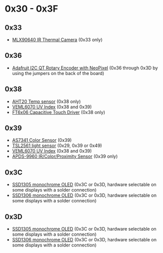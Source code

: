 # 0x30 - 0x3F
## 0x33

- [MLX90640 IR Thermal Camera](https://adafruit.com/product/4407) (0x33 only)

## 0x36

- [Adafruit I2C QT Rotary Encoder with NeoPixel](https://www.adafruit.com/product/4991) (0x36 through 0x3D by using the jumpers on the back of the board)

## 0x38

- [AHT20 Temp sensor](https://www.adafruit.com/product/4566) (0x38 only)
- [VEML6070 UV Index](https://www.adafruit.com/product/2899) (0x38 and 0x39)
- [FT6x06 Capacitive Touch Driver](https://www.adafruit.com/product/1947) (0x38 only)

## 0x39

- [AS7341 Color Sensor](https://www.adafruit.com/product/4698) (0x39)
- [TSL2561 light sensor](https://www.adafruit.com/product/439) (0x29, 0x39 or 0x49)
- [VEML6070 UV Index](https://www.adafruit.com/product/2899) (0x38 and 0x39)
- [APDS-9960 IR/Color/Proximity Sensor](https://www.adafruit.com/product/3595) (0x39 only)

## 0x3C

- [SSD1305 monochrome OLED](https://www.adafruit.com/product/2720) (0x3C or 0x3D, hardware selectable on some displays with a solder connection)
- [SSD1306 monochrome OLED](https://www.adafruit.com/product/938) (0x3C or 0x3D, hardware selectable on some displays with a solder connection)

## 0x3D

- [SSD1305 monochrome OLED](https://www.adafruit.com/product/2720) (0x3C or 0x3D, hardware selectable on some displays with a solder connection)
- [SSD1306 monochrome OLED](https://www.adafruit.com/product/938) (0x3C or 0x3D, hardware selectable on some displays with a solder connection)
